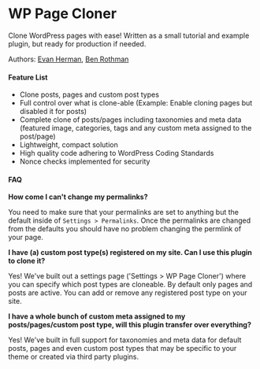 # WP Page Cloner

Clone WordPress pages with ease! Written as a small tutorial and example plugin, but ready for production if needed.

Authors: [Evan Herman](https://github.com/EvanHerman), [Ben Rothman](https://github.com/brothman01) 

#### Feature List

* Clone posts, pages and custom post types
* Full control over what is clone-able (Example: Enable cloning pages but disabled it for posts)
* Complete clone of posts/pages including taxonomies and meta data (featured image, categories, tags and any custom meta assigned to the post/page)
* Lightweight, compact solution
* High quality code adhering to WordPress Coding Standards
* Nonce checks implemented for security

#### FAQ

**How come I can't change my permalinks?**

You need to make sure that your permalinks are set to anything but the default inside of `Settings > Permalinks`. Once the permalinks are changed from the defaults you should have no problem changing the permlink of your page.

**I have (a) custom post type(s) registered on my site. Can I use this plugin to clone it?**

Yes! We've built out a settings page ('Settings > WP Page Cloner') where you can specify which post types are cloneable. By default only pages and posts are active. You can add or remove any registered post type on your site. 

**I have a whole bunch of custom meta assigned to my posts/pages/custom post type, will this plugin transfer over everything?**

Yes! We've built in full support for taxonomies and meta data for default posts, pages and even custom post types that may be specific to your theme or created via third party plugins.

